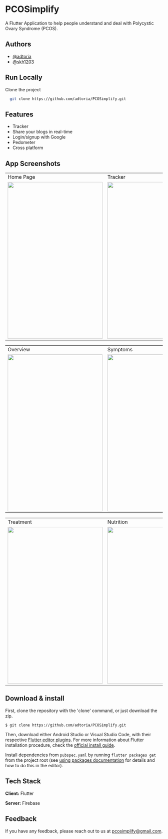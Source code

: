 
# PCOSimplify

A Flutter Application to help people understand and deal with Polycystic Ovary Syndrome (PCOS).


## Authors

- [@adtoria](https://www.github.com/adtoria)
- [@skh1203](https://www.github.com/skh1203)



## Run Locally

Clone the project

```bash
  git clone https://github.com/adtoria/PCOSimplify.git
```


## Features

- Tracker
- Share your blogs in real-time
- Login/signup with Google
- Pedometer
- Cross platform


## App Screenshots

<table>
  <tr>
    <td>Home Page</td>
    <td>Tracker</td>
    <td>Share Your Stories</td>
  </tr>
  <tr>
    <td><img src="https://user-images.githubusercontent.com/87179624/160604068-db042895-6f71-473a-af62-2231e5d59986.jpg" width=303 height=500></td>
    <td><img src="https://user-images.githubusercontent.com/87179624/160605039-424d27fc-d5c4-4271-90db-8c79e0126af3.jpg" width=303 height=500></td>
    <td><img src="https://user-images.githubusercontent.com/87179624/160605248-aa218cbd-ec05-42e4-99cd-82e47048a921.jpg" width=303 height=500></td>
  </tr>
 </table>
 
 <table>
  <tr>
    <td>Overview</td>
    <td>Symptoms</td>
    <td>Diagnosis</td>
  </tr>
  <tr>
    <td><img src="https://user-images.githubusercontent.com/87179624/160605685-85aa87cf-f664-4b32-90a3-c00107988bbd.jpg" width=303 height=500></td>
    <td><img src="https://user-images.githubusercontent.com/87179624/160605772-c0cc488d-2438-4ec2-8882-32c4618de3dc.jpg" width=303 height=500></td>
    <td><img src="https://user-images.githubusercontent.com/87179624/160605837-1a4dbbd3-3c20-4a59-9695-8d13dbfe18f8.jpg" width=303 height=500></td>
  </tr>
 </table>
 
 <table>
  <tr>
    <td>Treatment</td>
    <td>Nutrition</td>
    <td>Pedometer</td>
  </tr>
  <tr>
    <td><img src="https://user-images.githubusercontent.com/87179624/160606398-d48eaad7-1499-4578-ad91-beff0f752958.jpg" width=303 height=500></td>
    <td><img src="https://user-images.githubusercontent.com/87179624/160606448-05d1395a-6b95-41ed-8825-cc4cb9457a9d.jpg" width=303 height=500></td>
    <td><img src="https://user-images.githubusercontent.com/87179624/160606491-0914aa10-5815-46df-a588-13f1311a395a.jpg" width=303 height=500></td>
  </tr>
 </table>
 
## Download & install

First, clone the repository with the 'clone' command, or just download the zip.

```
$ git clone https://github.com/adtoria/PCOSimplify.git
```

Then, download either Android Studio or Visual Studio Code, with their respective [Flutter editor plugins](https://flutter.io/get-started/editor/). For more information about Flutter installation procedure, check the [official install guide](https://flutter.io/get-started/install/).

Install dependencies from `pubspec.yaml` by running `flutter packages get` from the project root (see [using packages documentation](https://flutter.io/using-packages/#adding-a-package-dependency-to-an-app) for details and how to do this in the editor).


## Tech Stack

**Client:** Flutter

**Server:** Firebase


## Feedback

If you have any feedback, please reach out to us at pcosimplify@gmail.com.

